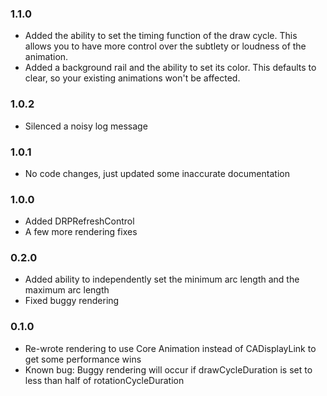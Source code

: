 ### 1.1.0
* Added the ability to set the timing function of the draw cycle. This allows you to have more control over the subtlety or loudness of the animation.
* Added a background rail and the ability to set its color. This defaults to clear, so your existing animations won't be affected.

### 1.0.2
* Silenced a noisy log message

### 1.0.1
* No code changes, just updated some inaccurate documentation

### 1.0.0
* Added DRPRefreshControl
* A few more rendering fixes

### 0.2.0
* Added ability to independently set the minimum arc length and the maximum arc length
* Fixed buggy rendering

### 0.1.0
* Re-wrote rendering to use Core Animation instead of CADisplayLink to get some performance wins
* Known bug: Buggy rendering will occur if drawCycleDuration is set to less than half of rotationCycleDuration
